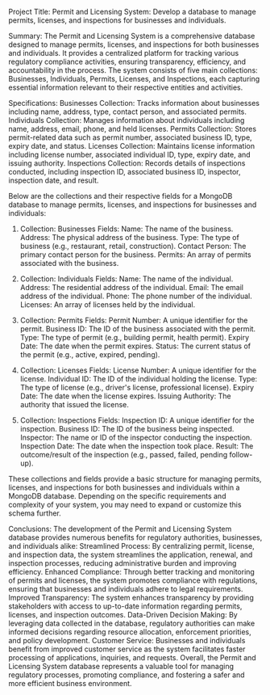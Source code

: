 Project Title:
Permit and Licensing System: Develop a database to manage permits, licenses, and inspections for businesses and individuals.

Summary:
The Permit and Licensing System is a comprehensive database designed to manage permits, licenses, and inspections for both businesses and individuals. It provides a centralized platform for tracking various regulatory compliance activities, ensuring transparency, efficiency, and accountability in the process. The system consists of five main collections: Businesses, Individuals, Permits, Licenses, and Inspections, each capturing essential information relevant to their respective entities and activities.

Specifications:
Businesses Collection: Tracks information about businesses including name, address, type, contact person, and associated permits.
Individuals Collection: Manages information about individuals including name, address, email, phone, and held licenses.
Permits Collection: Stores permit-related data such as permit number, associated business ID, type, expiry date, and status.
Licenses Collection: Maintains license information including license number, associated individual ID, type, expiry date, and issuing authority.
Inspections Collection: Records details of inspections conducted, including inspection ID, associated business ID, inspector, inspection date, and result.

Below are the collections and their respective fields for a MongoDB database to manage permits, licenses, and inspections for businesses and individuals:

1. Collection: Businesses
    Fields:
      Name: The name of the business.
      Address: The physical address of the business.
      Type: The type of business (e.g., restaurant, retail, construction).
      Contact Person: The primary contact person for the business.
      Permits: An array of permits associated with the business.

2. Collection: Individuals
    Fields:
      Name: The name of the individual.
      Address: The residential address of the individual.
      Email: The email address of the individual.
      Phone: The phone number of the individual.
      Licenses: An array of licenses held by the individual.

3. Collection: Permits
    Fields:
      Permit Number: A unique identifier for the permit.
      Business ID: The ID of the business associated with the permit.
      Type: The type of permit (e.g., building permit, health permit).
      Expiry Date: The date when the permit expires.
      Status: The current status of the permit (e.g., active, expired, pending).

4. Collection: Licenses
    Fields:
      License Number: A unique identifier for the license.
      Individual ID: The ID of the individual holding the license.
      Type: The type of license (e.g., driver's license, professional license).
      Expiry Date: The date when the license expires.
      Issuing Authority: The authority that issued the license.

5. Collection: Inspections
    Fields:
      Inspection ID: A unique identifier for the inspection.
      Business ID: The ID of the business being inspected.
      Inspector: The name or ID of the inspector conducting the inspection.
      Inspection Date: The date when the inspection took place.
      Result: The outcome/result of the inspection (e.g., passed, failed, pending follow-up).

These collections and fields provide a basic structure for managing permits, licenses, and inspections for both businesses and individuals within a MongoDB database. Depending on the specific requirements and complexity of your system, you may need to expand or customize this schema further.

Conclusions:
The development of the Permit and Licensing System database provides numerous benefits for regulatory authorities, businesses, and individuals alike:
Streamlined Process: By centralizing permit, license, and inspection data, the system streamlines the application, renewal, and inspection processes, reducing administrative burden and improving efficiency.
Enhanced Compliance: Through better tracking and monitoring of permits and licenses, the system promotes compliance with regulations, ensuring that businesses and individuals adhere to legal requirements.
Improved Transparency: The system enhances transparency by providing stakeholders with access to up-to-date information regarding permits, licenses, and inspection outcomes.
Data-Driven Decision Making: By leveraging data collected in the database, regulatory authorities can make informed decisions regarding resource allocation, enforcement priorities, and policy development.
Customer Service: Businesses and individuals benefit from improved customer service as the system facilitates faster processing of applications, inquiries, and requests.
Overall, the Permit and Licensing System database represents a valuable tool for managing regulatory processes, promoting compliance, and fostering a safer and more efficient business environment.





